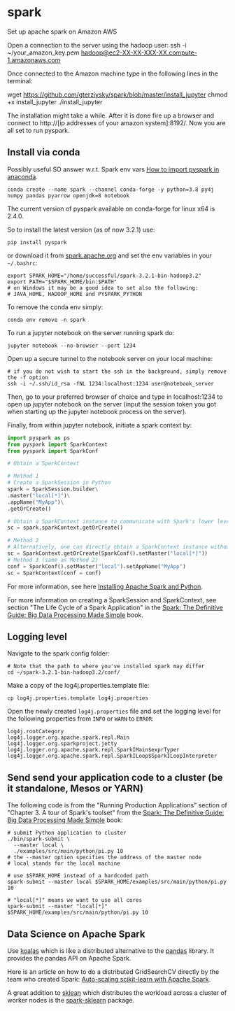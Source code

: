 # spark
Set up apache spark on Amazon AWS

Open a connection to the server using the hadoop user:
ssh -i ~/your_amazon_key.pem hadoop@ec2-XX-XX-XXX-XX.compute-1.amazonaws.com

Once connected to the Amazon machine type in the following lines in the terminal:

wget https://github.com/gterziysky/spark/blob/master/install_jupyter
chmod +x install_jupyter
./install_jupyter

The installation might take a while. After it is done fire up a browser and connect to http://[ip addresses of your amazon system]:8192/. Now you are all set to run pyspark.

## Install via conda

Possibly useful SO answer w.r.t. Spark env vars [How to import pyspark in anaconda](https://stackoverflow.com/questions/33814005/how-to-import-pyspark-in-anaconda#answer-33814715).

```shell
conda create --name spark --channel conda-forge -y python=3.8 py4j numpy pandas pyarrow openjdk=8 notebook
```

The current version of pyspark available on conda-forge for linux x64 is 2.4.0.

So to install the latest version (as of now 3.2.1) use:
```shell
pip install pyspark
```

or download it from [spark.apache.org](spark.apache.org) and set the env variables in your `~/.bashrc`:

```shell
export SPARK_HOME="/home/successful/spark-3.2.1-bin-hadoop3.2"
export PATH="$SPARK_HOME/bin:$PATH"
# on Windows it may be a good idea to set also the following:
# JAVA_HOME, HADOOP_HOME and PYSPARK_PYTHON
```

To remove the conda env simply:

```shell
conda env remove -n spark
```

To run a jupyter notebook on the server running spark do:

```shell
jupyter notebook --no-browser --port 1234
```

Open up a secure tunnel to the notebook server on your local machine:

```shell
# if you do not wish to start the ssh in the background, simply remove the -f option
ssh -i ~/.ssh/id_rsa -fNL 1234:localhost:1234 user@notebook_server
```

Then, go to your preferred browser of choice and type in localhost:1234 to open up jupyter notebook on the server (input the session token you got when starting up the jupyter notebook process on the server).

Finally, from within jupyter notebook, initiate a spark context by:

```python
import pyspark as ps
from pyspark import SparkContext
from pyspark import SparkConf

# Obtain a SparkContext

# Method 1
# Create a SparkSession in Python
spark = SparkSession.builder\
.master("local[*]")\
.appName("MyApp")\
.getOrCreate()

# Obtain a SparkContext instance to communicate with Spark's lower level APIs such as RDD
sc = spark.sparkContext.getOrCreate()

# Method 2
# Alternatively, one can directly obtain a SparkContext instance without explicitly creating a SparkSession first by:
sc = SparkContext.getOrCreate(SparkConf().setMaster("local[*]"))
# Method 3 (same as Method 2)
conf = SparkConf().setMaster("local").setAppName("MyApp")
sc = SparkContext(conf = conf)
```

For more information, see here [Installing Apache Spark and Python](https://sundog-education.com/spark-python/).

For more information on creating a SparkSession and SparkContext, see section "The Life Cycle of a Spark Application" in the [Spark: The Definitive Guide: Big Data Processing Made Simple](https://www.amazon.com/Spark-Definitive-Guide-Processing-Simple/dp/1491912219) book.


## Logging level

Navigate to the spark config folder:

```shell
# Note that the path to where you've installed spark may differ
cd ~/spark-3.2.1-bin-hadoop3.2/conf/
```

Make a copy of the log4j.properties.template file:
```shell
cp log4j.properties.template log4j.properties
```

Open the newly created `log4j.properties` file and set the logging level for the following properties from `INFO` or `WARN` to `ERROR`:

```shell
log4j.rootCategory
log4j.logger.org.apache.spark.repl.Main
log4j.logger.org.sparkproject.jetty
log4j.logger.org.apache.spark.repl.SparkIMain$exprTyper
log4j.logger.org.apache.spark.repl.SparkILoop$SparkILoopInterpreter
```

## Send send your application code to a cluster (be it standalone, Mesos or YARN)

The following code is from the "Running Production Applications" section of "Chapter 3. A tour of Spark's toolset" from the [Spark: The Definitive Guide: Big Data Processing Made Simple](https://analyticsdata24.files.wordpress.com/2020/02/spark-the-definitive-guide40www.bigdatabugs.com_.pdf) book:

```shell
# submit Python application to cluster
./bin/spark-submit \
  --master local \
  ./examples/src/main/python/pi.py 10
# the --master option specifies the address of the master node
# local stands for the local machine

# use $SPARK_HOME instead of a hardcoded path 
spark-submit --master local $SPARK_HOME/examples/src/main/python/pi.py 10

# "local[*]" means we want to use all cores
spark-submit --master "local[*]" $SPARK_HOME/examples/src/main/python/pi.py 10
```

## Data Science on Apache Spark

Use [koalas](https://koalas.readthedocs.io/en/latest/index.html) which is like a distributed alternative to the [pandas](https://pandas.pydata.org/) library. It provides the pandas API on Apache Spark.

Here is an article on how to do a distributed GridSearchCV directly by the team who created Spark: [Auto-scaling scikit-learn with Apache Spark](https://databricks.com/blog/2016/02/08/auto-scaling-scikit-learn-with-apache-spark.html).

A great addition to [sklean](https://scikit-learn.org/stable/index.html) which distributes the workload across a cluster of worker nodes is the [spark-sklearn](https://spark-packages.org/package/databricks/spark-sklearn) package.
